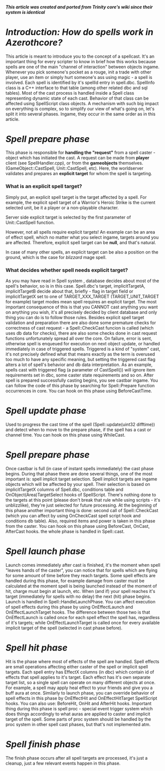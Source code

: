 ##### This article was created and ported from Trinity core's wiki since their system is identical
# *Introduction: How do spells work in Azerothcore?*
This article is meant to introduce you to the concept of a spellcast. It's an important thing for every scripter to know in brief how this works because spells are one of the main  "channel of interaction" between objects ingame. Whenever you pick someone's pocket as a rouge, init a trade with other player, use an item or simply hurt someone's ass using magic - a spell is involved. Each spell is identified by it's spellId entry in spell.dbc. SpellInfo class is a C++ interface to that table (among other related dbc and sql tables). Most of the cast process is handled inside a Spell class representing dynamic state of each cast. Behavior of that class can be affected using SpellScript class objects. A mechanism with such big impact on everything is complex, so to simplify our view of what's going on, let's split it into several phases. Ingame, they occur in the same order as in this article.

# *Spell prepare phase*
This phase is responsible for **handling the "request"** from a spell caster - object which has initiated the cast. A request can be made from **player** client (see SpellHandler.cpp), or from the **gameobjects** themselves. (GameObject::CastSpell, Unit::CastSpell, etc). Here, the worldserver validates and prepares an **explicit target** for whom the spell is targeting. 

### **What is an explicit spell target?** 
Simply put, an explicit spell target is the target affected by a spell. For example, the explicit spell target of a Warrior's Heroic Strike is the current selected unit, be it a player or a non-playable character. 

Server side explicit target is selected by the first parameter of Unit::CastSpell function. 

However, not all spells require explicit targets! An example can be an area of effect spell, which no matter what you select ingame, targets around you are affected. Therefore, explicit spell target can be **null**, and that's natural. 

In case of many other spells, an explicit target can be also a position on the ground, which is the case for *blizzard* mage spell. 

### **What decides whether spell needs explicit target?**
As you may have read in Spell system , database decides about most of the spell's behavior, so is in this case. Spell.dbc's target, implicitTargetA, implicitTargetB decide about that, briefly - flag in target field or implicitTargetX set to one of TARGET_XXX_TARGET (TARGET_UNIT_TARGET for example) target modes mean spell requires an explicit target. The most important consequence of this is that you CANNOT cast anything you want on anything you wish, it's all precisely decided by client database and only thing you can do is to follow those rules. Besides explicit spell target validation and preparation there are also done some premature checks for correctness of cast request - a Spell::CheckCast funcion is called (which uses db data for checks), there are also some checks done in cast request functions unfortunately spread all over the core. On failure, error is sent, otherwise spell is enqueued for execution on next object update, or handled immediately in case of triggered spells. Triggered is a kind of "system" cast, it's not precisely defined what that means exactly as the term is overused too much to have any specific meaning, but setting the triggered cast flag alters a lot of spell's behavior and db data interpretation. As an example, spells cast with triggered flag (a parameter of CastSpell()) will ignore item requirements set in dbc,  some caster state requirements and so on. After spell is prepared successfully casting begins, you see castbar ingame. You can follow the code of this phase by searching for Spell::Prepare function occurrences in core. You can hook on this phase using BeforeCastTime.

# *Spell update phase*
Used to progress the cast time of the spell (Spell::update(uint32 difftime)) and detect when to move to the prepare phase, if the spell has a cast or channel time. You can hook on this phase using WhileCast.

# *Spell prepare phase*
Once castbar is full (in case of instant spells immediately) the cast phase begins. During that phase there are done several things, one of the most important is: spell implicit target selection. Spell implicit targets are ingame objects which will be affected by your spell. Their selection is based on implicitTargetX columns of Spell.dbc, conditions table and OnObject(Area)TargetSelect hooks of SpellScript. There's nothing done to the targets at this point (please don't break that rule while using scripts - it's unblizzlike), they're just selected for future processing. At the beginning of this phase another important thing is done: second call of Spell::CheckCast (which you can affect by using OnCheckCast spell script hook and conditions db table). Also, required items and power is taken in this phase from the caster. You can hook on this phase using BeforeCast, OnCast, AfterCast hooks. the whole phase is handled in Spell::cast.

# *Spell launch phase*
Launch comes immediately after cast is finished, it's the moment when spell "leaves hands of the caster", you can notice that for spells which are flying for some amount of time before they reach targets. Some spell effects are handled during this phase, for example damage from caster must be calculated at the moment spell is being launched instead of the moment of hit, charge must begin at launch, etc. When (and if) your spell reaches it's target (immediately for spells with no delay) the next (hit) phase begins. Launch is handled in Spell::HandleLaunchPhase. You can affect execution of spell effects during this phase by using OnEffectLaunch and OnEffectLaunchTarget hooks. The difference between those two is that OnEffectLaunch is called once for each spell effect the spell has, regardless of it's targets; while OnEffectLaunchTarget is called once for every available implicit target of the spell (selected in cast phase before). 

# *Spell hit phase*
Hit is the phase where most of effects of the spell are handled. Spell effects are small operations affecting either caster of the spell or implicit spell targets. Each spell entry has EffectX columns (in dbc) which contain id of effects that spell applies to it's target. Each effect has it's own separate target list, so a single spell can operate on many different objects at once. For example, a spell may apply heal effect to your friends and give you a buff aura at once. Similarly to launch phase, you can override behavior of spell effects in this phase by OnEffectHit and OnEffectHitTarget SpellScript hooks. You can also use: BeforeHit, OnHit and AfterHit hooks. Important thing during this phase is spell proc - special event trigger system which does things accordingly to what auras are applied to caster and implicit target of the spell. Some parts of proc system should be handled by the proc system in other spell cast phases, but that's not implemented atm.

# *Spell finish phase*
The finish phase occurs after all spell targets are processed, it's just a cleanup, just a few relevant events happen in this phase.
